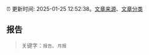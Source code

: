 :alarm_clock: 更新时间: 2025-01-25 12:52:38。[文章来源](/README.md)、[文章分类](/TAGS.md)

## 报告


> 关键字：`报告`、`月报`



